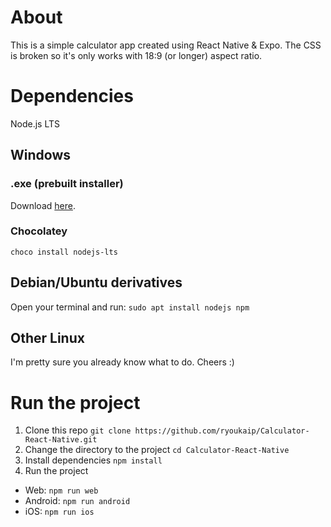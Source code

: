 # About
This is a simple calculator app created using React Native & Expo. The CSS is broken so it's only works with 18:9 (or longer) aspect ratio.

# Dependencies
Node.js LTS
## Windows
### .exe (prebuilt installer)
Download [here](https://nodejs.org/en/download/prebuilt-installer).
### Chocolatey
`choco install nodejs-lts`

## Debian/Ubuntu derivatives
Open your terminal and run:
`sudo apt install nodejs npm`

## Other Linux
I'm pretty sure you already know what to do. Cheers :)

# Run the project
1. Clone this repo
`git clone https://github.com/ryoukaip/Calculator-React-Native.git`
2. Change the directory to the project
`cd Calculator-React-Native`
3. Install dependencies
`npm install`
4. Run the project
- Web:
`npm run web`
- Android:
`npm run android`
- iOS:
`npm run ios`